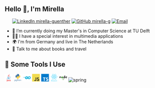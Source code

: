 
<!--
**mirella-g/mirella-g** is a ✨ _special_ ✨ repository because its `README.md` (this file) appears on your GitHub profile.

Here are some ideas to get you started:

- 🔭 I’m currently working on ...
- 🌱 I’m currently learning ...
- 👯 I’m looking to collaborate on ...
- 🤔 I’m looking for help with ...
- 💬 Ask me about ...
- 📫 How to reach me: ...
- 😄 Pronouns: ...
- ⚡ Fun fact: ...
-->

<h2>Hello 👋, I'm Mirella</a></h2>
<ul>

[![LinkedIn mirella-guenther](https://img.shields.io/badge/LinkedIn-0A66C2?logo=linkedin&logoColor=white&style=for-the-badge)](https://www.linkedin.com/in/mirella-guenther/)
[![GitHub mirella-g](https://img.shields.io/badge/GitHub-181717?logo=github&style=for-the-badge)](https://github.com/mirella-g)
[![Email](https://img.shields.io/badge/Email-D14836?logo=gmail&logoColor=white&style=for-the-badge)](mailto:mirellagunther@student.tudelft.nl)
  
<li>🔭 I’m currently doing my Master's in Computer Science at TU Delft</li>
<li>👨‍💻 I have a special interest in multimedia applications</li>
<li>🌍 I'm from Germany and live in The Netherlands</li>
<li>💬 Talk to me about books and travel</li>
</ul>
<h2>🚀 Some Tools I Use</h2>
<p align="left">
<img src="https://raw.githubusercontent.com/devicons/devicon/master/icons/java/java-original-wordmark.svg" alt="java" width="25" height="25" />
<img src="https://raw.githubusercontent.com/devicons/devicon/master/icons/python/python-original-wordmark.svg" alt="python" width="25" height="25" />
<img src="https://raw.githubusercontent.com/devicons/devicon/master/icons/go/go-original-wordmark.svg" alt="go" width="25" height="25" />
<img src="https://raw.githubusercontent.com/devicons/devicon/master/icons/javascript/javascript-original.svg" alt="javascript" width="25" height="25" />
<img src="https://raw.githubusercontent.com/devicons/devicon/master/icons/typescript/typescript-original.svg" alt="typescript" width="25" height="25" />
<img src="https://raw.githubusercontent.com/devicons/devicon/master/icons/react/react-original-wordmark.svg" alt="react" width="25" height="25" />
<img src="https://raw.githubusercontent.com/devicons/devicon/master/icons/nodejs/nodejs-original-wordmark.svg" alt="nodejs" width="25" height="25" />
<img src="https://www.vectorlogo.zone/logos/springio/springio-icon.svg" alt="spring" width="25" height="25" />
